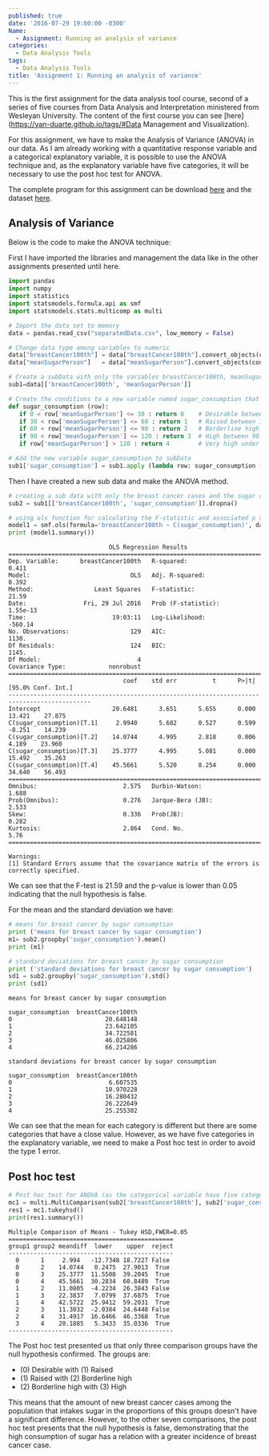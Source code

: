 ```yaml
---
published: true
date: '2016-07-29 19:00:00 -0300'
Name:
  - Assignment: Running an analysis of variance
categories:
  - Data Analysis Tools
tags:
  - Data Analysis Tools
title: 'Assignment 1: Running an analysis of variance'
---
```

This is the first assignment for the data analysis tool course, second of a series of five courses from Data Analysis and Interpretation ministered from Wesleyan University.
The content of the first course you can see [here](https://yan-duarte.github.io/tags/#Data Management and Visualization).

For this assignment, we have to make the Analysis of Variance (ANOVA) in our data.
As I am already working with a quantitative response variable and a categorical explanatory variable, it is possible to use the ANOVA technique and, as the explanatory variable have five categories, it will be necessary to use the post hoc test for ANOVA.

The complete program for this assignment can be download [here](https://yan-duarte.github.io/archives/dat-assignment1.py) and the dataset [here](https://yan-duarte.github.io/archives/separatedData.csv).


## **Analysis of Variance**

Below is the code to make the ANOVA technique:

First I have imported the libraries and management the data like in the other assignments presented until here.

```python
import pandas
import numpy
import statistics
import statsmodels.formula.api as smf
import statsmodels.stats.multicomp as multi

# Import the data set to memory
data = pandas.read_csv("separatedData.csv", low_memory = False)

# Change data type among variables to numeric
data["breastCancer100th"] = data["breastCancer100th"].convert_objects(convert_numeric=True)
data["meanSugarPerson"]   = data["meanSugarPerson"].convert_objects(convert_numeric=True)

# Create a subData with only the variables breastCancer100th, meanSugarPerson, meanFoodPerson, meanCholesterol
sub1=data[['breastCancer100th', 'meanSugarPerson']]

# Create the conditions to a new variable named sugar_consumption that will categorize the meanSugarPerson answers
def sugar_consumption (row):
   if 0 < row['meanSugarPerson'] <= 30 : return 0    # Desirable between 0 and 30 g.
   if 30 < row['meanSugarPerson'] <= 60 : return 1   # Raised between 30 and 60 g.
   if 60 < row['meanSugarPerson'] <= 90 : return 2   # Borderline high between 60 and 90 g.
   if 90 < row['meanSugarPerson'] <= 120 : return 3  # High between 90 and 120 g.
   if row['meanSugarPerson'] > 120 : return 4        # Very high under 120g.

# Add the new variable sugar_consumption to subData
sub1['sugar_consumption'] = sub1.apply (lambda row: sugar_consumption (row),axis=1)
```

Then I have created a new sub data and make the ANOVA method.

```python 
# creating a sub data with only the breast cancer cases and the sugar consumption mean
sub2 = sub1[['breastCancer100th', 'sugar_consumption']].dropna()

# using ols function for calculating the F-statistic and associated p value
model1 = smf.ols(formula='breastCancer100th ~ C(sugar_consumption)', data=sub2).fit()
print (model1.summary())
```

```
                            OLS Regression Results                            
==============================================================================
Dep. Variable:      breastCancer100th   R-squared:                       0.411
Model:                            OLS   Adj. R-squared:                  0.392
Method:                 Least Squares   F-statistic:                     21.59
Date:                Fri, 29 Jul 2016   Prob (F-statistic):           1.55e-13
Time:                        19:03:11   Log-Likelihood:                -560.14
No. Observations:                 129   AIC:                             1130.
Df Residuals:                     124   BIC:                             1145.
Df Model:                           4                                         
Covariance Type:            nonrobust                                         
=============================================================================================
                                coef    std err          t      P>|t|      [95.0% Conf. Int.]
---------------------------------------------------------------------------------------------
Intercept                    20.6481      3.651      5.655      0.000        13.421    27.875
C(sugar_consumption)[T.1]     2.9940      5.682      0.527      0.599        -8.251    14.239
C(sugar_consumption)[T.2]    14.0744      4.995      2.818      0.006         4.189    23.960
C(sugar_consumption)[T.3]    25.3777      4.995      5.081      0.000        15.492    35.263
C(sugar_consumption)[T.4]    45.5661      5.520      8.254      0.000        34.640    56.493
==============================================================================
Omnibus:                        2.575   Durbin-Watson:                   1.688
Prob(Omnibus):                  0.276   Jarque-Bera (JB):                2.533
Skew:                           0.336   Prob(JB):                        0.282
Kurtosis:                       2.864   Cond. No.                         5.76
==============================================================================

Warnings:
[1] Standard Errors assume that the covariance matrix of the errors is correctly specified.
```

We can see that the F-test is 21.59 and the p-value is lower than 0.05 indicating that the null hypothesis is false.

For the mean and the standard deviation we have:

```python 
# means for breast cancer by sugar consumption
print ('means for breast cancer by sugar consumption')
m1= sub2.groupby('sugar_consumption').mean()
print (m1)

# standard deviations for breast cancer by sugar consumption
print ('standard deviations for breast cancer by sugar consumption')
sd1 = sub2.groupby('sugar_consumption').std()
print (sd1)
```
```
means for breast cancer by sugar consumption
                   
sugar_consumption  breastCancer100th                 
0                          20.648148
1                          23.642105
2                          34.722581
3                          46.025806
4                          66.214286

standard deviations for breast cancer by sugar consumption
                   
sugar_consumption  breastCancer100th                 
0                           6.607535
1                          10.970228
2                          16.280432
3                          26.222649
4                          25.255302
```

We can see that the mean for each category is different but there are some categories that have a close value. However, as we have five categories in the explanatory variable, we need to make a Post hoc test in order to avoid the type 1 error.

## **Post hoc test**

```python
# Post hoc test for ANOVA (as the categorical variable have five categories)
mc1 = multi.MultiComparison(sub2['breastCancer100th'], sub2['sugar_consumption'])
res1 = mc1.tukeyhsd()
print(res1.summary())
```

```
Multiple Comparison of Means - Tukey HSD,FWER=0.05
==============================================
group1 group2 meandiff  lower    upper  reject
----------------------------------------------
  0      1     2.994   -12.7348 18.7227 False 
  0      2    14.0744   0.2475  27.9013  True 
  0      3    25.3777  11.5508  39.2045  True 
  0      4    45.5661  30.2834  60.8489  True 
  1      2    11.0805  -4.2234  26.3843 False 
  1      3    22.3837   7.0799  37.6875  True 
  1      4    42.5722  25.9412  59.2031  True 
  2      3    11.3032  -2.0384  24.6448 False 
  2      4    31.4917  16.6466  46.3368  True 
  3      4    20.1885   5.3433  35.0336  True 
----------------------------------------------
```

The Post hoc test presented us that only three comparison groups have the null hypothesis confirmed. The groups are: 

  - (0) Desirable with (1) Raised
  - (1) Raised with (2) Borderline high
  - (2) Borderline high with (3) High

This means that the amount of new breast cancer cases among the population that intakes sugar in the proportions of this groups doesn't have a significant difference. However, to the other seven comparisons, the post hoc test presents that the null hypothesis is false, demonstrating that the high consumption of sugar has a relation with a greater incidence of breast cancer case.
